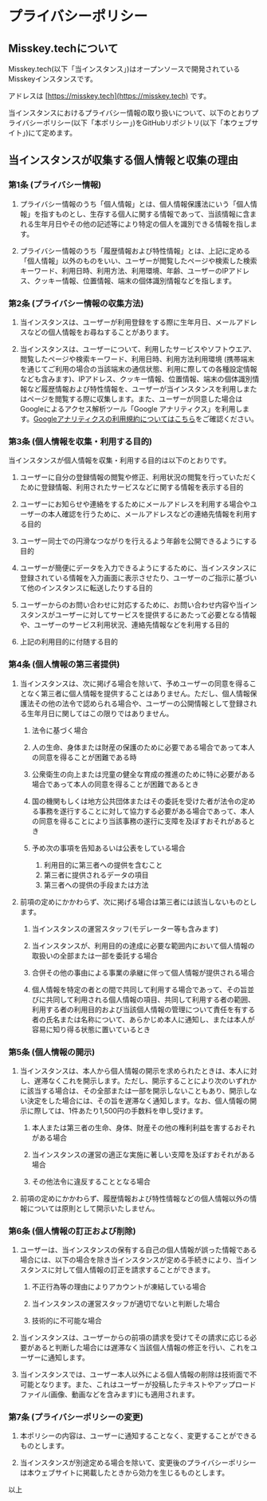 # プライバシーポリシー

## Misskey.techについて
Misskey.tech(以下「当インスタンス」)はオープンソースで開発されているMisskeyインスタンスです。

アドレスは [https://misskey.tech](https://misskey.tech) です。


当インスタンスにおけるプライバシー情報の取り扱いについて、以下のとおりプライバシーポリシー(以下「本ポリシー」)をGitHubリポジトリ(以下「本ウェブサイト」)にて定めます。


## 当インスタンスが収集する個人情報と収集の理由
### 第1条 (プライバシー情報)
1. プライバシー情報のうち「個人情報」とは、個人情報保護法にいう「個人情報」を指すものとし、生存する個人に関する情報であって、当該情報に含まれる生年月日やその他の記述等により特定の個人を識別できる情報を指します。

2. プライバシー情報のうち「履歴情報および特性情報」とは、上記に定める「個人情報」以外のものをいい、ユーザーが閲覧したページや検索した検索キーワード、利用日時、利用方法、利用環境、年齢、ユーザーのIPアドレス、クッキー情報、位置情報、端末の個体識別情報などを指します。


### 第2条 (プライバシー情報の収集方法)
1. 当インスタンスは、ユーザーが利用登録をする際に生年月日、メールアドレスなどの個人情報をお尋ねすることがあります。

2. 当インスタンスは、ユーザーについて、利用したサービスやソフトウエア、閲覧したページや検索キーワード、利用日時、利用方法利用環境 (携帯端末を通じてご利用の場合の当該端末の通信状態、利用に際しての各種設定情報なども含みます)、IPアドレス、クッキー情報、位置情報、端末の個体識別情報など履歴情報および特性情報を、ユーザーが当インスタンスを利用しまたはページを閲覧する際に収集します。また、ユーザーが同意した場合はGoogleによるアクセス解析ツール「Google アナリティクス」を利用します。[Googleアナリティクスの利用規約についてはこちら](https://marketingplatform.google.com/about/analytics/terms/jp/)をご確認ください。


### 第3条 (個人情報を収集・利用する目的)
当インスタンスが個人情報を収集・利用する目的は以下のとおりです。

1. ユーザーに自分の登録情報の閲覧や修正、利用状況の閲覧を行っていただくために登録情報、利用されたサービスなどに関する情報を表示する目的

2. ユーザーにお知らせや連絡をするためにメールアドレスを利用する場合やユーザーの本人確認を行うために、メールアドレスなどの連絡先情報を利用する目的

3. ユーザー同士での円滑なつながりを行えるよう年齢を公開できるようにする目的

4. ユーザーが簡便にデータを入力できるようにするために、当インスタンスに登録されている情報を入力画面に表示させたり、ユーザーのご指示に基づいて他のインスタンスに転送したりする目的

5. ユーザーからのお問い合わせに対応するために、お問い合わせ内容や当インスタンスがユーザーに対してサービスを提供するにあたって必要となる情報や、ユーザーのサービス利用状況、連絡先情報などを利用する目的

6. 上記の利用目的に付随する目的


### 第4条 (個人情報の第三者提供)
1. 当インスタンスは、次に掲げる場合を除いて、予めユーザーの同意を得ることなく第三者に個人情報を提供することはありません。ただし、個人情報保護法その他の法令で認められる場合や、ユーザーの公開情報として登録される生年月日に関してはこの限りではありません。

	1. 法令に基づく場合

	2. 人の生命、身体または財産の保護のために必要である場合であって本人の同意を得ることが困難である時

	3. 公衆衛生の向上または児童の健全な育成の推進のために特に必要がある場合であって本人の同意を得ることが困難であるとき

	4. 国の機関もしくは地方公共団体またはその委託を受けた者が法令の定める事務を遂行することに対して協力する必要がある場合であって、本人の同意を得ることにより当該事務の遂行に支障を及ぼすおそれがあるとき

	5. 予め次の事項を告知あるいは公表をしている場合
		1. 利用目的に第三者への提供を含むこと
		2. 第三者に提供されるデータの項目
		3. 第三者への提供の手段または方法

2. 前項の定めにかかわらず、次に掲げる場合は第三者には該当しないものとします。
	1. 当インスタンスの運営スタッフ(モデレーター等も含みます)

	2. 当インスタンスが、利用目的の達成に必要な範囲内において個人情報の取扱いの全部または一部を委託する場合

	3. 合併その他の事由による事業の承継に伴って個人情報が提供される場合

	4. 個人情報を特定の者との間で共同して利用する場合であって、その旨並びに共同して利用される個人情報の項目、共同して利用する者の範囲、利用する者の利用目的および当該個人情報の管理について責任を有する者の氏名または名称について、あらかじめ本人に通知し、または本人が容易に知り得る状態に置いているとき


### 第5条 (個人情報の開示)
1. 当インスタンスは、本人から個人情報の開示を求められたときは、本人に対し、遅滞なくこれを開示します。ただし、開示することにより次のいずれかに該当する場合は、その全部または一部を開示しないこともあり、開示しない決定をした場合には、その旨を遅滞なく通知します。なお、個人情報の開示に際しては、1件あたり1,500円の手数料を申し受けます。
	1. 本人または第三者の生命、身体、財産その他の権利利益を害するおそれがある場合

	2. 当インスタンスの運営の適正な実施に著しい支障を及ぼすおそれがある場合

	3. その他法令に違反することとなる場合

2. 前項の定めにかかわらず、履歴情報および特性情報などの個人情報以外の情報については原則として開示いたしません。


### 第6条 (個人情報の訂正および削除)
1. ユーザーは、当インスタンスの保有する自己の個人情報が誤った情報である場合には、以下の場合を除き当インスタンスが定める手続きにより、当インスタンスに対して個人情報の訂正を請求することができます。
	1. 不正行為等の理由によりアカウントが凍結している場合

	2. 当インスタンスの運営スタッフが適切でないと判断した場合

	3. 技術的に不可能な場合

2. 当インスタンスは、ユーザーからの前項の請求を受けてその請求に応じる必要があると判断した場合には遅滞なく当該個人情報の修正を行い、これをユーザーに通知します。

3. 当インスタンスでは、ユーザー本人以外による個人情報の削除は技術面で不可能となります。また、これはユーザーが投稿したテキストやアップロードファイル(画像、動画などを含みます)にも適用されます。

### 第7条 (プライバシーポリシーの変更)
1. 本ポリシーの内容は、ユーザーに通知することなく、変更することができるものとします。

2. 当インスタンスが別途定める場合を除いて、変更後のプライバシーポリシーは本ウェブサイトに掲載したときから効力を生じるものとします。

以上
